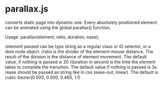 # parallax.js 
converts static page into dynamic one. Every absolutely positioned element can be animated using the global parallax() function.

Usage:
 parallax(element, ratio, duration, ease);
 
 /element passed can be type string as a regular class or ID selector, or a dom node object. 
 /ratio is the divider of the element-mouse distance. The result of the division is the distance of element movement. The default value, if nothing is passed is 20
 /duration in second is the time the element takes to complete the transition. The default value if nothing is passed is 3s.
 /ease should be passed as string like in css (ease-out, linear). The default is cubic-bezier(0.000, 0.000, 0.460, 1.1)
